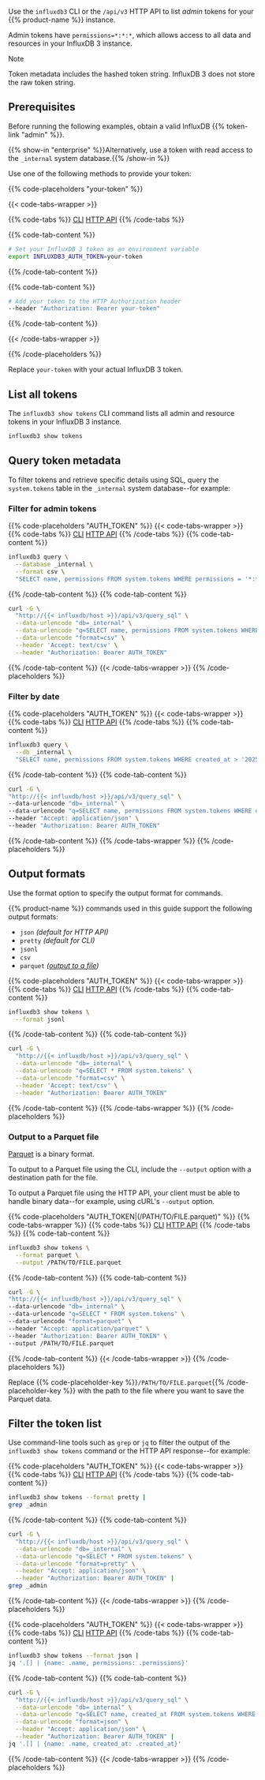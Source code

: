 Use the `influxdb3` CLI or the `/api/v3` HTTP API to list _admin_ tokens for your
{{% product-name %}} instance.

Admin tokens have `permissions=*:*:*`, which allows access to all
data and resources in your InfluxDB 3 instance.

> [!NOTE]
> Token metadata includes the hashed token string.
> InfluxDB 3 does not store the raw token string.

## Prerequisites

Before running the following examples, obtain a valid InfluxDB {{% token-link "admin" %}}.  

{{% show-in "enterprise" %}}Alternatively, use a token with read access to the `_internal` system database.{{% /show-in %}}

Use one of the following methods to provide your token:

{{% code-placeholders "your-token" %}}

{{< code-tabs-wrapper >}}

{{% code-tabs %}}
[CLI](#cli-auth)
[HTTP API](#http-api-auth)
{{% /code-tabs %}}

{{% code-tab-content %}}
```bash
# Set your InfluxDB 3 token as an environment variable
export INFLUXDB3_AUTH_TOKEN=your-token
```
{{% /code-tab-content %}}

{{% code-tab-content %}}

```bash
# Add your token to the HTTP Authorization header
--header "Authorization: Bearer your-token"
```

{{% /code-tab-content %}}

{{< /code-tabs-wrapper >}}

{{% /code-placeholders %}}

Replace `your-token` with your actual InfluxDB 3 token.


## List all tokens

The `influxdb3 show tokens` CLI command lists all admin and resource tokens in your InfluxDB 3 instance.

```bash
influxdb3 show tokens
```

## Query token metadata

To filter tokens and retrieve specific details using SQL, query the `system.tokens` table in the
`_internal` system database--for example:

### Filter for admin tokens

{{% code-placeholders "AUTH_TOKEN" %}}
{{< code-tabs-wrapper >}}
{{% code-tabs %}}
[CLI](#cli-query-tokens)
[HTTP API](#http-api-query-tokens)
{{% /code-tabs %}}
{{% code-tab-content %}}
<!---------------------------BEGIN CLI----------------------------------------->
```bash
influxdb3 query \
  --database _internal \
  --format csv \
  "SELECT name, permissions FROM system.tokens WHERE permissions = '*:*:*'"
```
<!---------------------------END CLI------------------------------------------->
{{% /code-tab-content %}}
{{% code-tab-content %}}
<!---------------------------BEGIN HTTP API---------------------------------->
```bash
curl -G \
  "http://{{< influxdb/host >}}/api/v3/query_sql" \
  --data-urlencode "db=_internal" \
  --data-urlencode "q=SELECT name, permissions FROM system.tokens WHERE permissions = '*:*:*'" \
  --data-urlencode "format=csv" \
  --header 'Accept: text/csv' \
  --header "Authorization: Bearer AUTH_TOKEN"
```
<!-----------------------------END HTTP API------------------------------------>
{{% /code-tab-content %}}
{{< /code-tabs-wrapper >}}
{{% /code-placeholders %}}

### Filter by date

{{% code-placeholders "AUTH_TOKEN" %}}
{{< code-tabs-wrapper >}}
{{% code-tabs %}}
[CLI](#cli-filter-in-query)
[HTTP API](#http-api-filter-in-query)
{{% /code-tabs %}}
{{% code-tab-content %}}
<!---------------------------BEGIN CLI----------------------------------------->
```bash
influxdb3 query \
  --db _internal \
  "SELECT name, permissions FROM system.tokens WHERE created_at > '2025-01-01 00:00:00'"
```
<!---------------------------END CLI------------------------------------------->
{{% /code-tab-content %}}
{{% code-tab-content %}}
<!---------------------------BEGIN HTTP API---------------------------------->
```bash
curl -G \
"http://{{< influxdb/host >}}/api/v3/query_sql" \
--data-urlencode "db=_internal" \
--data-urlencode "q=SELECT name, permissions FROM system.tokens WHERE created_at > '2025-01-01 00:00:00'" \
--header "Accept: application/json" \
--header "Authorization: Bearer AUTH_TOKEN" 
```
<!-----------------------------END HTTP API------------------------------------>
{{% /code-tab-content %}}
{{% /code-tabs-wrapper %}}
{{% /code-placeholders %}}

## Output formats

Use the format option to specify the output format for
commands.

{{% product-name %}} commands used in this guide support the following output formats:

- `json` _(default for HTTP API)_
- `pretty` _(default for CLI)_
- `jsonl`
- `csv`
- `parquet` _([output to a file](#output-to-a-parquet-file))_

{{% code-placeholders "AUTH_TOKEN" %}}
{{< code-tabs-wrapper >}}
{{% code-tabs %}}
[CLI](#format-using-the-cli)
[HTTP API](#format-using-the-api)
{{% /code-tabs %}}
{{% code-tab-content %}}
<!---------------------------BEGIN CLI----------------------------------------->
```bash
influxdb3 show tokens \
  --format jsonl
```
<!---------------------------END CLI------------------------------------------->
{{% /code-tab-content %}}
{{% code-tab-content %}}
<!---------------------------BEGIN HTTP API---------------------------------->
```bash
curl -G \
  "http://{{< influxdb/host >}}/api/v3/query_sql" \
  --data-urlencode "db=_internal" \
  --data-urlencode "q=SELECT * FROM system.tokens" \
  --data-urlencode "format=csv" \
  --header 'Accept: text/csv' \
  --header "Authorization: Bearer AUTH_TOKEN"
```
{{% /code-tab-content %}}
{{% /code-tabs-wrapper %}}
{{% /code-placeholders %}}

### Output to a Parquet file

[Parquet](https://parquet.apache.org/) is a binary format.

To output to a Parquet file using the CLI, include the `--output` option 
with a destination path for the file.

To output a Parquet file using the HTTP API, your client must be able to handle binary data--for example,
using cURL's `--output` option.

{{% code-placeholders "AUTH_TOKEN|(/PATH/TO/FILE.parquet)" %}}
{{% code-tabs-wrapper %}}
{{% code-tabs %}}
[CLI](#cli-output-to-parquet)
[HTTP API](#http-api-output-to-parquet)
{{% /code-tabs %}}
{{% code-tab-content %}}
<!---------------------------BEGIN CLI----------------------------------------->
```bash
influxdb3 show tokens \
  --format parquet \
  --output /PATH/TO/FILE.parquet
```
{{% /code-tab-content %}}
{{% code-tab-content %}}
<!---------------------------BEGIN HTTP API---------------------------------->
```bash
curl -G \
"http://{{< influxdb/host >}}/api/v3/query_sql" \
--data-urlencode "db=_internal" \
--data-urlencode "q=SELECT * FROM system.tokens" \
--data-urlencode "format=parquet" \
--header "Accept: application/parquet" \
--header "Authorization: Bearer AUTH_TOKEN" \
--output /PATH/TO/FILE.parquet
```
<!-----------------------------END HTTP API------------------------------------>
{{% /code-tab-content %}}
{{< /code-tabs-wrapper >}}
{{% /code-placeholders %}}

Replace {{% code-placeholder-key %}}`/PATH/TO/FILE.parquet`{{% /code-placeholder-key %}}
with the path to the file where you want to save the Parquet data.

## Filter the token list

Use command-line tools such as `grep` or `jq` to filter the output of the
`influxdb3 show tokens` command or the HTTP API response--for example:

{{% code-placeholders "AUTH_TOKEN" %}}
{{< code-tabs-wrapper >}}
{{% code-tabs %}}
[CLI](#cli-filter-admin-using-grep)
[HTTP API](#http-api-filter-admin-using-grep)
{{% /code-tabs %}}
{{% code-tab-content %}}
<!---------------------------BEGIN CLI----------------------------------------->
```bash
influxdb3 show tokens --format pretty |
grep _admin
```
<!---------------------------END CLI------------------------------------------->
{{% /code-tab-content %}}
{{% code-tab-content %}}
<!---------------------------BEGIN HTTP API---------------------------------->
```bash
curl -G \
  "http://{{< influxdb/host >}}/api/v3/query_sql" \
  --data-urlencode "db=_internal" \
  --data-urlencode "q=SELECT * FROM system.tokens" \
  --data-urlencode "format=pretty" \
  --header "Accept: application/json" \
  --header "Authorization: Bearer AUTH_TOKEN" |
grep _admin 
```
<!-----------------------------END HTTP API------------------------------------>
{{% /code-tab-content %}}
{{< /code-tabs-wrapper >}}
{{% /code-placeholders %}}

{{% code-placeholders "AUTH_TOKEN" %}}
{{< code-tabs-wrapper >}}
{{% code-tabs %}}
[CLI](#cli-filter-output-using-jq)
[HTTP API](#http-api-filter-output-using-jq)
{{% /code-tabs %}}
{{% code-tab-content %}}
<!---------------------------BEGIN CLI----------------------------------------->
```bash
influxdb3 show tokens --format json |
jq '.[] | {name: .name, permissions: .permissions}'
```
<!---------------------------END CLI------------------------------------------->
{{% /code-tab-content %}}
{{% code-tab-content %}}
<!---------------------------BEGIN HTTP API---------------------------------->
```bash
curl -G \
  "http://{{< influxdb/host >}}/api/v3/query_sql" \
  --data-urlencode "db=_internal" \
  --data-urlencode "q=SELECT name, created_at FROM system.tokens WHERE permissions = '*:*:*' AND created_at > '2025-01-01 00:00:00'" \
  --data-urlencode "format=json" \
  --header "Accept: application/json" \
  --header "Authorization: Bearer AUTH_TOKEN" |
jq '.[] | {name: .name, created_at: .created_at}'
```
<!-----------------------------END HTTP API------------------------------------>
{{% /code-tab-content %}}
{{< /code-tabs-wrapper >}}
{{% /code-placeholders %}}